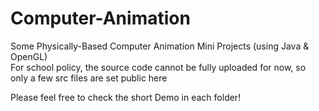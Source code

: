 # Computer-Animation
Some Physically-Based Computer Animation Mini Projects (using Java & OpenGL)  
For school policy, the source code cannot be fully uploaded for now, so only a few src files are set public here

Please feel free to check the short Demo in each folder!
